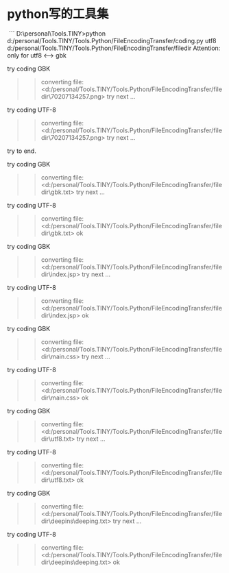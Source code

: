 # python写的工具集
 ```
D:\personal\Tools.TINY>python d:/personal/Tools.TINY/Tools.Python/FileEncodingTransfer/coding.py utf8 d:/personal/Tools.TINY/Tools.Python/FileEncodingTransfer/filedir
Attention: only for utf8 <--> gbk

try coding GBK
>> converting file:<d:/personal/Tools.TINY/Tools.Python/FileEncodingTransfer/filedir\70207134257.png>
try next ...

try coding UTF-8
>> converting file:<d:/personal/Tools.TINY/Tools.Python/FileEncodingTransfer/filedir\70207134257.png>
try next ...

try to end.

try coding GBK
>> converting file:<d:/personal/Tools.TINY/Tools.Python/FileEncodingTransfer/filedir\gbk.txt>
try next ...

try coding UTF-8
>> converting file:<d:/personal/Tools.TINY/Tools.Python/FileEncodingTransfer/filedir\gbk.txt>
ok

try coding GBK
>> converting file:<d:/personal/Tools.TINY/Tools.Python/FileEncodingTransfer/filedir\index.jsp>
try next ...

try coding UTF-8
>> converting file:<d:/personal/Tools.TINY/Tools.Python/FileEncodingTransfer/filedir\index.jsp>
ok


try coding GBK
>> converting file:<d:/personal/Tools.TINY/Tools.Python/FileEncodingTransfer/filedir\main.css>
try next ...

try coding UTF-8
>> converting file:<d:/personal/Tools.TINY/Tools.Python/FileEncodingTransfer/filedir\main.css>
ok


try coding GBK
>> converting file:<d:/personal/Tools.TINY/Tools.Python/FileEncodingTransfer/filedir\utf8.txt>
try next ...

try coding UTF-8
>> converting file:<d:/personal/Tools.TINY/Tools.Python/FileEncodingTransfer/filedir\utf8.txt>
ok

try coding GBK
>> converting file:<d:/personal/Tools.TINY/Tools.Python/FileEncodingTransfer/filedir\deepins\deeping.txt>
try next ...

try coding UTF-8
>> converting file:<d:/personal/Tools.TINY/Tools.Python/FileEncodingTransfer/filedir\deepins\deeping.txt>
ok
 ```
